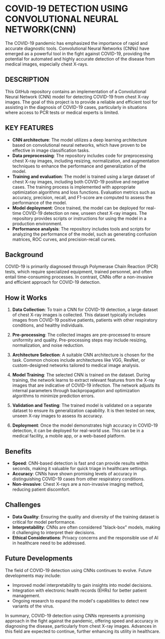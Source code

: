 # COVID-19 DETECTION USING CONVOLUTIONAL NEURAL NETWORK(CNN)
The COVID-19 pandemic has emphasized the importance of rapid and accurate diagnostic tools. Convolutional Neural Networks (CNNs) have emerged as a powerful tool in the fight against COVID-19, providing the potential for automated and highly accurate detection of the disease from medical images, especially chest X-rays.

## DESCRIPTION
This GitHub repository contains an implementation of a Convolutional Neural Network (CNN) model for detecting COVID-19 from chest X-ray images. The goal of this project is to provide a reliable and efficient tool for assisting in the diagnosis of COVID-19 cases, particularly in situations where access to PCR tests or medical experts is limited.

## KEY FEATURES
- **CNN architecture**: The model utilizes a deep learning architecture based on convolutional neural networks, which have proven to be effective in image classification tasks.
- **Data preprocessing**: The repository includes code for preprocessing chest X-ray images, including resizing, normalization, and augmentation techniques to enhance the performance and generalization of the model.
- **Training and evaluation**: The model is trained using a large dataset of chest X-ray images, including both COVID-19 positive and negative cases. The training process is implemented with appropriate optimization algorithms and loss functions. Evaluation metrics such as accuracy, precision, recall, and F1-score are computed to assess the performance of the model.
- **Model deployment**: Once trained, the model can be deployed for real-time COVID-19 detection on new, unseen chest X-ray images. The repository provides scripts or instructions for using the model in a production environment.
- **Performance analysis**: The repository includes tools and scripts for analyzing the performance of the model, such as generating confusion matrices, ROC curves, and precision-recall curves.

## Background

COVID-19 is primarily diagnosed through Polymerase Chain Reaction (PCR) tests, which require specialized equipment, trained personnel, and often entail time-consuming processes. In contrast, CNNs offer a non-invasive and efficient approach for COVID-19 detection.

## How it Works

1. **Data Collection**: To train a CNN for COVID-19 detection, a large dataset of chest X-ray images is collected. This dataset typically includes images from COVID-19 positive patients, patients with other respiratory conditions, and healthy individuals.

2. **Pre-processing**: The collected images are pre-processed to ensure uniformity and quality. Pre-processing steps may include resizing, normalization, and noise reduction.

3. **Architecture Selection**: A suitable CNN architecture is chosen for the task. Common choices include architectures like VGG, ResNet, or custom-designed networks tailored to medical image analysis.

4. **Model Training**: The selected CNN is trained on the dataset. During training, the network learns to extract relevant features from the X-ray images that are indicative of COVID-19 infection. The network adjusts its internal parameters through backpropagation and optimization algorithms to minimize prediction errors.

5. **Validation and Testing**: The trained model is validated on a separate dataset to ensure its generalization capability. It is then tested on new, unseen X-ray images to assess its accuracy.

6. **Deployment**: Once the model demonstrates high accuracy in COVID-19 detection, it can be deployed for real-world use. This can be in a medical facility, a mobile app, or a web-based platform.

## Benefits

- **Speed**: CNN-based detection is fast and can provide results within seconds, making it valuable for quick triage in healthcare settings.
- **Accuracy**: CNNs have shown promising levels of accuracy in distinguishing COVID-19 cases from other respiratory conditions.
- **Non-invasive**: Chest X-rays are a non-invasive imaging method, reducing patient discomfort.

## Challenges

- **Data Quality**: Ensuring the quality and diversity of the training dataset is critical for model performance.
- **Interpretability**: CNNs are often considered "black-box" models, making it challenging to interpret their decisions.
- **Ethical Considerations**: Privacy concerns and the responsible use of AI in healthcare need to be addressed.

## Future Developments

The field of COVID-19 detection using CNNs continues to evolve. Future developments may include:

- Improved model interpretability to gain insights into model decisions.
- Integration with electronic health records (EHRs) for better patient management.
- Ongoing research to expand the model's capabilities to detect new variants of the virus.

In summary, COVID-19 detection using CNNs represents a promising approach in the fight against the pandemic, offering speed and accuracy in diagnosing the disease, particularly from chest X-ray images. Advances in this field are expected to continue, further enhancing its utility in healthcare.
